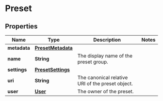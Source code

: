 

# Preset


## Properties

| Name | Type | Description | Notes |
|------------ | ------------- | ------------- | -------------|
|**metadata** | [**PresetMetadata**](PresetMetadata.md) |  |  |
|**name** | **String** | The display name of the preset group. |  |
|**settings** | [**PresetSettings**](PresetSettings.md) |  |  |
|**uri** | **String** | The canonical relative URI of the preset object. |  |
|**user** | [**User**](User.md) | The owner of the preset. |  |



